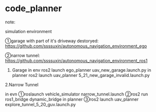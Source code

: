 # code_planner


note:

simulation environment

①garage with part of it's driveway destoryed: https://github.com/ssssuxin/autonomous_navigation_environment_ego

②narrow tunnel: https://github.com/ssssuxin/autonomous_navigation_environment_ros1


1. Garage
in env
ros2 launch ego_planner uav_new_garage.launch.py
in planner
ros2 launch uav_planner 5_21_new_garage_invalid.launch.py



2.Narrow Tunnel

in evn
①roslaunch vehicle_simulator narrow_tunnel.launch
②ros2 run ros1_bridge dynamic_bridge 
in planner
③ros2 launch uav_planner explore_tunnel_5_20_guv.launch.py 

